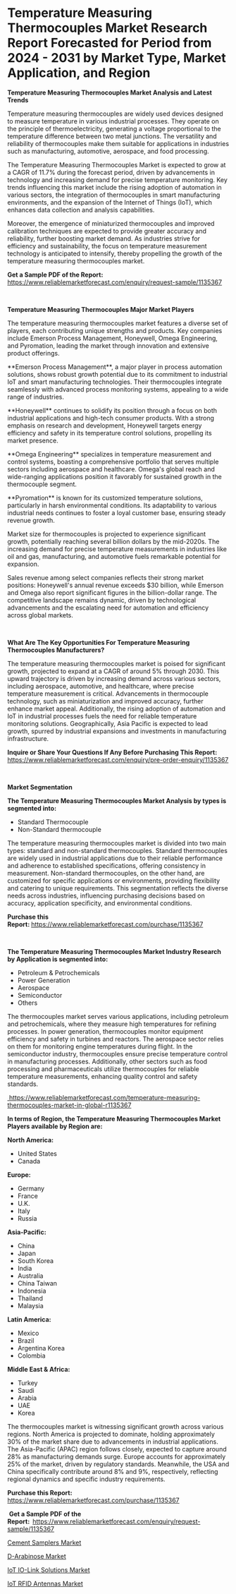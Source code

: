 <p><h1>Temperature Measuring Thermocouples Market Research Report Forecasted for Period from 2024 -  2031 by Market Type, Market Application, and Region</h1></p><p><strong>Temperature Measuring Thermocouples Market Analysis and Latest Trends</strong></p>
<p><p>Temperature measuring thermocouples are widely used devices designed to measure temperature in various industrial processes. They operate on the principle of thermoelectricity, generating a voltage proportional to the temperature difference between two metal junctions. The versatility and reliability of thermocouples make them suitable for applications in industries such as manufacturing, automotive, aerospace, and food processing.</p><p>The Temperature Measuring Thermocouples Market is expected to grow at a CAGR of 11.7% during the forecast period, driven by advancements in technology and increasing demand for precise temperature monitoring. Key trends influencing this market include the rising adoption of automation in various sectors, the integration of thermocouples in smart manufacturing environments, and the expansion of the Internet of Things (IoT), which enhances data collection and analysis capabilities. </p><p>Moreover, the emergence of miniaturized thermocouples and improved calibration techniques are expected to provide greater accuracy and reliability, further boosting market demand. As industries strive for efficiency and sustainability, the focus on temperature measurement technology is anticipated to intensify, thereby propelling the growth of the temperature measuring thermocouples market.</p></p>
<p><strong>Get a Sample PDF of the Report:&nbsp;</strong> <a href="https://www.reliablemarketforecast.com/enquiry/request-sample/1135367?utm_campaign=1140&utm_medium=2&utm_source=Github&utm_content=ia&utm_term=05112024&utm_id=temperature-measuring-thermocouples">https://www.reliablemarketforecast.com/enquiry/request-sample/1135367</a></p>
<p>&nbsp;</p>
<p><strong>Temperature Measuring Thermocouples Major Market Players</strong></p>
<p><p>The temperature measuring thermocouples market features a diverse set of players, each contributing unique strengths and products. Key companies include Emerson Process Management, Honeywell, Omega Engineering, and Pyromation, leading the market through innovation and extensive product offerings.</p><p>**Emerson Process Management**, a major player in process automation solutions, shows robust growth potential due to its commitment to industrial IoT and smart manufacturing technologies. Their thermocouples integrate seamlessly with advanced process monitoring systems, appealing to a wide range of industries.</p><p>**Honeywell** continues to solidify its position through a focus on both industrial applications and high-tech consumer products. With a strong emphasis on research and development, Honeywell targets energy efficiency and safety in its temperature control solutions, propelling its market presence.</p><p>**Omega Engineering** specializes in temperature measurement and control systems, boasting a comprehensive portfolio that serves multiple sectors including aerospace and healthcare. Omega's global reach and wide-ranging applications position it favorably for sustained growth in the thermocouple segment.</p><p>**Pyromation** is known for its customized temperature solutions, particularly in harsh environmental conditions. Its adaptability to various industrial needs continues to foster a loyal customer base, ensuring steady revenue growth.</p><p>Market size for thermocouples is projected to experience significant growth, potentially reaching several billion dollars by the mid-2020s. The increasing demand for precise temperature measurements in industries like oil and gas, manufacturing, and automotive fuels remarkable potential for expansion.</p><p>Sales revenue among select companies reflects their strong market positions: Honeywell's annual revenue exceeds $30 billion, while Emerson and Omega also report significant figures in the billion-dollar range. The competitive landscape remains dynamic, driven by technological advancements and the escalating need for automation and efficiency across global markets.</p></p>
<p>&nbsp;</p>
<p><strong>What Are The Key Opportunities For Temperature Measuring Thermocouples Manufacturers?</strong></p>
<p><p>The temperature measuring thermocouples market is poised for significant growth, projected to expand at a CAGR of around 5% through 2030. This upward trajectory is driven by increasing demand across various sectors, including aerospace, automotive, and healthcare, where precise temperature measurement is critical. Advancements in thermocouple technology, such as miniaturization and improved accuracy, further enhance market appeal. Additionally, the rising adoption of automation and IoT in industrial processes fuels the need for reliable temperature monitoring solutions. Geographically, Asia Pacific is expected to lead growth, spurred by industrial expansions and investments in manufacturing infrastructure.</p></p>
<p><strong>Inquire or Share Your Questions If Any Before Purchasing This Report:</strong> <a href="https://www.reliablemarketforecast.com/enquiry/pre-order-enquiry/1135367?utm_campaign=1140&utm_medium=2&utm_source=Github&utm_content=ia&utm_term=05112024&utm_id=temperature-measuring-thermocouples">https://www.reliablemarketforecast.com/enquiry/pre-order-enquiry/1135367</a></p>
<p>&nbsp;</p>
<p><strong>Market Segmentation</strong></p>
<p><strong>The Temperature Measuring Thermocouples Market Analysis by types is segmented into:</strong></p>
<p><ul><li>Standard Thermocouple</li><li>Non-Standard thermocouple</li></ul></p>
<p><p>The temperature measuring thermocouples market is divided into two main types: standard and non-standard thermocouples. Standard thermocouples are widely used in industrial applications due to their reliable performance and adherence to established specifications, offering consistency in measurement. Non-standard thermocouples, on the other hand, are customized for specific applications or environments, providing flexibility and catering to unique requirements. This segmentation reflects the diverse needs across industries, influencing purchasing decisions based on accuracy, application specificity, and environmental conditions.</p></p>
<p><strong>Purchase this Report:&nbsp;</strong><a href="https://www.reliablemarketforecast.com/purchase/1135367?utm_campaign=1140&utm_medium=2&utm_source=Github&utm_content=ia&utm_term=05112024&utm_id=temperature-measuring-thermocouples">https://www.reliablemarketforecast.com/purchase/1135367</a></p>
<p>&nbsp;</p>
<p><strong>The Temperature Measuring Thermocouples Market Industry Research by Application is segmented into:</strong></p>
<p><ul><li>Petroleum & Petrochemicals</li><li>Power Generation</li><li>Aerospace</li><li>Semiconductor</li><li>Others</li></ul></p>
<p><p>The thermocouples market serves various applications, including petroleum and petrochemicals, where they measure high temperatures for refining processes. In power generation, thermocouples monitor equipment efficiency and safety in turbines and reactors. The aerospace sector relies on them for monitoring engine temperatures during flight. In the semiconductor industry, thermocouples ensure precise temperature control in manufacturing processes. Additionally, other sectors such as food processing and pharmaceuticals utilize thermocouples for reliable temperature measurements, enhancing quality control and safety standards.</p></p>
<p><a href="https://www.reliablemarketforecast.com/temperature-measuring-thermocouples-market-in-global-r1135367?utm_campaign=1140&utm_medium=2&utm_source=Github&utm_content=ia&utm_term=05112024&utm_id=temperature-measuring-thermocouples">&nbsp;https://www.reliablemarketforecast.com/temperature-measuring-thermocouples-market-in-global-r1135367</a></p>
<p><strong>In terms of Region, the Temperature Measuring Thermocouples Market Players available by Region are:</strong></p>
<p>
    <p> <strong> North America: </strong>
        <ul>
            <li>United States</li>
            <li>Canada</li>
        </ul>
        </p> 
    <p> <strong> Europe: </strong>
        <ul>
            <li>Germany</li>
            <li>France</li>
            <li>U.K.</li>
            <li>Italy</li>
            <li>Russia</li>
        </ul>
        </p> 
    <p> <strong> Asia-Pacific: </strong>
        <ul>
            <li>China</li>
            <li>Japan</li>
            <li>South Korea</li>
            <li>India</li>
            <li>Australia</li>
            <li>China Taiwan</li>
            <li>Indonesia</li>
            <li>Thailand</li>
            <li>Malaysia</li>
        </ul>
        </p> 
    <p> <strong> Latin America: </strong>
        <ul>
            <li>Mexico</li>
            <li>Brazil</li>
            <li>Argentina Korea</li>
            <li>Colombia</li>
        </ul>
        </p> 
    <p> <strong> Middle East & Africa: </strong>
        <ul>
            <li>Turkey</li>
            <li>Saudi</li>
            <li>Arabia</li>
            <li>UAE</li>
            <li>Korea</li>
        </ul>
    </p>
    </p>
<p><p>The thermocouples market is witnessing significant growth across various regions. North America is projected to dominate, holding approximately 30% of the market share due to advancements in industrial applications. The Asia-Pacific (APAC) region follows closely, expected to capture around 28% as manufacturing demands surge. Europe accounts for approximately 25% of the market, driven by regulatory standards. Meanwhile, the USA and China specifically contribute around 8% and 9%, respectively, reflecting regional dynamics and specific industry requirements.</p></p>
<p><strong>Purchase this Report: </strong><a href="https://www.reliablemarketforecast.com/purchase/1135367?utm_campaign=1140&utm_medium=2&utm_source=Github&utm_content=ia&utm_term=05112024&utm_id=temperature-measuring-thermocouples">https://www.reliablemarketforecast.com/purchase/1135367</a></p>
<p>&nbsp;<strong>Get a Sample PDF of the Report:&nbsp;&nbsp;</strong><a href="https://www.reliablemarketforecast.com/enquiry/request-sample/1135367?utm_campaign=1140&utm_medium=2&utm_source=Github&utm_content=ia&utm_term=05112024&utm_id=temperature-measuring-thermocouples">https://www.reliablemarketforecast.com/enquiry/request-sample/1135367</a></p>
<p><strong></strong></p>
<p><p><a href="https://github.com/deshawnj39lau/Market-Research-Report-List-1/blob/main/cement-samplers-market.md?utm_campaign=1140&utm_medium=2&utm_source=Github&utm_content=ia&utm_term=05112024&utm_id=temperature-measuring-thermocouples">Cement Samplers Market</a></p><p><a href="https://github.com/indrystar/Market-Research-Report-List-5/blob/main/d-arabinose-market.md?utm_campaign=1140&utm_medium=2&utm_source=Github&utm_content=ia&utm_term=05112024&utm_id=temperature-measuring-thermocouples">D-Arabinose Market</a></p><p><a href="https://github.com/elenif62bh/Market-Research-Report-List-1/blob/main/iot-io-link-solutions-market.md?utm_campaign=1140&utm_medium=2&utm_source=Github&utm_content=ia&utm_term=05112024&utm_id=temperature-measuring-thermocouples">IoT IO-Link Solutions Market</a></p><p><a href="https://github.com/lilyet2b1/Market-Research-Report-List-1/blob/main/iot-rfid-antennas-market.md?utm_campaign=1140&utm_medium=2&utm_source=Github&utm_content=ia&utm_term=05112024&utm_id=temperature-measuring-thermocouples">IoT RFID Antennas Market</a></p></p>